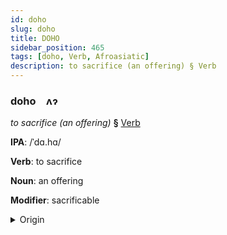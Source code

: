 ```yaml
---
id: doho
slug: doho
title: DOHO
sidebar_position: 465
tags: [doho, Verb, Afroasiatic]
description: to sacrifice (an offering) § Verb
---
```


### doho&emsp;<span kind="abugida">ʌɂ</span>

*to sacrifice (an offering)* **§** [Verb](../../tags/Verb)

**IPA**: /ˈdɑ.hɑ/

**Verb**: to sacrifice

**Noun**: an offering

**Modifier**: sacrificable

<details>
    <summary>Origin</summary>
    Arabic ⁧ضَحَّى⁩ ḍaḥḥā /dˤaħ.ħaː/<br/>
    <em>Afroasiatic Language Family</em>
</details>